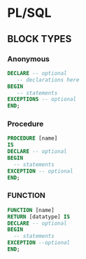 # PL/SQL

## BLOCK TYPES

### Anonymous

```sql
DECLARE -- optional 
   -- declarations here
BEGIN
   -- statements
EXCEPTIONS -- optional
END;
```

### Procedure

```sql
PROCEDURE [name]
IS
DECLARE -- optional
BEGIN
  -- statements
EXCEPTION -- optional
END;
```

### FUNCTION

```sql 
FUNCTION [name]
RETURN [datatype] IS
DECLARE -- optional
BEGIN
  -- statements
EXCEPTION --optional
END;
```
